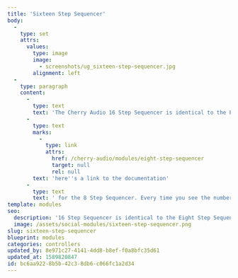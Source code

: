 ```yaml
---
title: 'Sixteen Step Sequencer'
body:
  -
    type: set
    attrs:
      values:
        type: image
        image:
          - screenshots/ug_sixteen-step-sequencer.jpg
        alignment: left
  -
    type: paragraph
    content:
      -
        type: text
        text: 'The Cherry Audio 16 Step Sequencer is identical to the Eight Step Sequencer in feature set and functionality, the only difference is in the number of steps and placement of controls. With that in mind, '
      -
        type: text
        marks:
          -
            type: link
            attrs:
              href: /cherry-audio/modules/eight-step-sequencer
              target: null
              rel: null
        text: 'here''s a link to the documentation'
      -
        type: text
        text: ' for the 8 Step Sequencer. Every time you see the number 8, just pretend it''s a 16!'
template: modules
seo:
  description: '16 Step Sequencer is identical to the Eight Step Sequencer in feature set and functionality, the only difference is in the number of steps and placement of controls.'
  image: /assets/social-modules/sixteen-step-sequencer.png
slug: sixteen-step-sequencer
blueprint: modules
categories: controllers
updated_by: 8e971c27-4141-4dd8-b8ef-f0a8bfc35d61
updated_at: 1589820847
id: bc6aa922-8b5b-42c3-8db6-c066fc1a2d34
---
```

